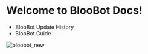 # Welcome to BlooBot Docs!

- BlooBot Update History
- BlooBot Guide

![bloobot_new](https://user-images.githubusercontent.com/94524197/217734946-e6af4b0e-8a07-4d74-9af3-3c47a605516f.png)

